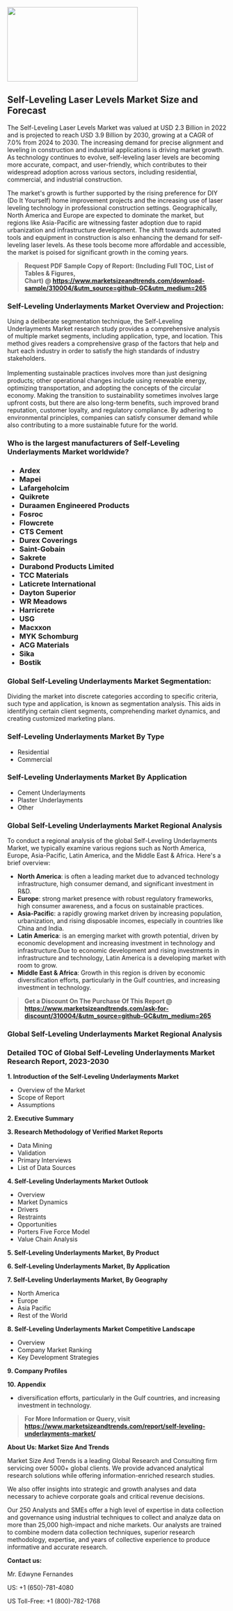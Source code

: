 <p><img class="alignnone size-medium wp-image-20088" src="https://ffe5etoiles.com/wp-content/uploads/2024/12/MST1-300x171.png" alt="" width="300" height="171" /></p><h2>Self-Leveling Laser Levels Market Size and Forecast</h2><p>The Self-Leveling Laser Levels Market was valued at USD 2.3 Billion in 2022 and is projected to reach USD 3.9 Billion by 2030, growing at a CAGR of 7.0% from 2024 to 2030. The increasing demand for precise alignment and leveling in construction and industrial applications is driving market growth. As technology continues to evolve, self-leveling laser levels are becoming more accurate, compact, and user-friendly, which contributes to their widespread adoption across various sectors, including residential, commercial, and industrial construction.</p><p>The market's growth is further supported by the rising preference for DIY (Do It Yourself) home improvement projects and the increasing use of laser leveling technology in professional construction settings. Geographically, North America and Europe are expected to dominate the market, but regions like Asia-Pacific are witnessing faster adoption due to rapid urbanization and infrastructure development. The shift towards automated tools and equipment in construction is also enhancing the demand for self-leveling laser levels. As these tools become more affordable and accessible, the market is poised for significant growth in the coming years.</p></p><blockquote id="" class=""><strong>Request PDF Sample Copy of Report: (Including Full TOC, List of Tables &amp; Figures, Chart)&nbsp;@&nbsp;<strong><a href="https://www.marketsizeandtrends.com/download-sample/310004/&utm_source=github-GC&utm_medium=265" target="_blank">https://www.marketsizeandtrends.com/download-sample/310004/&utm_source=github-GC&utm_medium=265</a></strong></strong></blockquote><h3 id="" class="">Self-Leveling Underlayments Market&nbsp;Overview and Projection:</h3><p id="" class="">Using a deliberate segmentation technique, the Self-Leveling Underlayments Market research study provides a comprehensive analysis of multiple market segments, including application, type, and location. This method gives readers a comprehensive grasp of the factors that help and hurt each industry in order to satisfy the high standards of industry stakeholders. <br /> <br />Implementing sustainable practices involves more than just designing products; other operational changes include using renewable energy, optimizing transportation, and adopting the concepts of the circular economy. Making the transition to sustainability sometimes involves large upfront costs, but there are also long-term benefits, such improved brand reputation, customer loyalty, and regulatory compliance. By adhering to environmental principles, companies can satisfy consumer demand while also contributing to a more sustainable future for the world.</p><h3 id="" class="">Who is the largest manufacturers of&nbsp;Self-Leveling Underlayments Market worldwide?</h3><h3 class=""><p><ul><li>Ardex </li><li> Mapei </li><li> Lafargeholcim </li><li> Quikrete </li><li> Duraamen Engineered Products </li><li> Fosroc </li><li> Flowcrete </li><li> CTS Cement </li><li> Durex Coverings </li><li> Saint-Gobain </li><li> Sakrete </li><li> Durabond Products Limited </li><li> TCC Materials </li><li> Laticrete International </li><li> Dayton Superior </li><li> WR Meadows </li><li> Harricrete </li><li> USG </li><li> Macxxon </li><li> MYK Schomburg </li><li> ACG Materials </li><li> Sika </li><li> Bostik</li></ul></p></h3><h3 id="" class="">Global&nbsp;Self-Leveling Underlayments Market Segmentation:</h3><p id="" class="">Dividing the market into discrete categories according to specific criteria, such type and application, is known as segmentation analysis. This aids in identifying certain client segments, comprehending market dynamics, and creating customized marketing plans.</p><h3 id="" class="">Self-Leveling Underlayments Market&nbsp;By Type</h3><p><p><ul><li>Residential</li><li> Commercial</p></li></ul></p></p><h3 id="" class="">Self-Leveling Underlayments Market&nbsp;By Application</h3><p class=""><p><ul><li>Cement Underlayments</li><li> Plaster Underlayments</li><li> Other</li></ul></p></p><h3 id="" class="">Global Self-Leveling Underlayments Market Regional Analysis</h3><p id="" class="">To conduct a regional analysis of the global Self-Leveling Underlayments Market, we typically examine various regions such as North America, Europe, Asia-Pacific, Latin America, and the Middle East &amp; Africa. Here's a brief overview:</p><ul><li><strong>North America</strong>: is often a leading market due to advanced technology infrastructure, high consumer demand, and significant investment in R&amp;D.</li><li><strong>Europe</strong>: strong market presence with robust regulatory frameworks, high consumer awareness, and a focus on sustainable practices.</li><li><strong>Asia-Pacific</strong>: a rapidly growing market driven by increasing population, urbanization, and rising disposable incomes, especially in countries like China and India.</li><li><strong>Latin America</strong>: is an emerging market with growth potential, driven by economic development and increasing investment in technology and infrastructure.Due to economic development and rising investments in infrastructure and technology, Latin America is a developing market with room to grow.</li><li><strong>Middle East &amp; Africa</strong>: Growth in this region is driven by economic diversification efforts, particularly in the Gulf countries, and increasing investment in technology.</li></ul><blockquote id="" class=""><strong>Get a Discount On The Purchase Of This Report @ <strong><a href="https://www.marketsizeandtrends.com/ask-for-discount/310004/&utm_source=github-GC&utm_medium=265" target="_blank">https://www.marketsizeandtrends.com/ask-for-discount/310004/&utm_source=github-GC&utm_medium=265</a></strong></strong></blockquote><h3 id="" class="">Global Self-Leveling Underlayments Market Regional Analysis</h3><h3 id="" class="">Detailed TOC of Global Self-Leveling Underlayments Market Research Report, 2023-2030</h3><p id="" class=""><strong>1. Introduction of the Self-Leveling Underlayments Market</strong></p><ul><li>Overview of the Market</li><li>Scope of Report</li><li>Assumptions</li></ul><p id="" class=""><strong>2. Executive Summary</strong></p><p id="" class=""><strong>3. Research Methodology of Verified Market Reports</strong></p><ul><li>Data Mining</li><li>Validation</li><li>Primary Interviews</li><li>List of Data Sources</li></ul><p id="" class=""><strong>4. Self-Leveling Underlayments Market Outlook</strong></p><ul><li>Overview</li><li>Market Dynamics</li><li>Drivers</li><li>Restraints</li><li>Opportunities</li><li>Porters Five Force Model</li><li>Value Chain Analysis</li></ul><p id="" class=""><strong>5. Self-Leveling Underlayments Market, By Product</strong></p><p id="" class=""><strong>6. Self-Leveling Underlayments Market, By Application</strong></p><p id="" class=""><strong>7. Self-Leveling Underlayments Market, By Geography</strong></p><ul><li>North America</li><li>Europe</li><li>Asia Pacific</li><li>Rest of the World</li></ul><p id="" class=""><strong>8. Self-Leveling Underlayments Market Competitive Landscape</strong></p><ul><li>Overview</li><li>Company Market Ranking</li><li>Key Development Strategies</li></ul><p id="" class=""><strong>9. Company Profiles</strong></p><p id="" class=""><strong>10. Appendix</strong></p><ul><li>diversification efforts, particularly in the Gulf countries, and increasing investment in technology.</li></ul><blockquote id="" class=""><strong>For More Information or Query, visit <strong><strong><a href="https://www.marketsizeandtrends.com/report/self-leveling-underlayments-market/" target="_blank">https://www.marketsizeandtrends.com/report/self-leveling-underlayments-market/</a></strong></strong></strong></blockquote><p id="" class=""><strong>About Us: Market Size And Trends</strong></p><p id="" class="">Market Size And Trends is a leading Global Research and Consulting firm servicing over 5000+ global clients. We provide advanced analytical research solutions while offering information-enriched research studies.</p><p id="" class="">We also offer insights into strategic and growth analyses and data necessary to achieve corporate goals and critical revenue decisions.</p><p id="" class="">Our 250 Analysts and SMEs offer a high level of expertise in data collection and governance using industrial techniques to collect and analyze data on more than 25,000 high-impact and niche markets. Our analysts are trained to combine modern data collection techniques, superior research methodology, expertise, and years of collective experience to produce informative and accurate research.</p><p id="" class=""><strong>Contact us:</strong></p><p id="" class="">Mr. Edwyne Fernandes</p><p id="" class="">US: +1 (650)-781-4080</p><p id="" class="">US Toll-Free: +1 (800)-782-1768</p>
